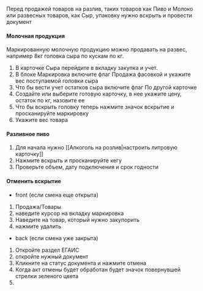Перед продажей товаров на разлив, таких товаров как Пиво и  Молоко или развесных товаров, как Сыр,  упаковку нужно вскрыть и провести документ

#### Молочная продукция
Маркированную молочную продукцию можно продавать на развес, например 8кг головка сыра по кускам по кг.
1. В карточке Сыра перейдите в вкладку закупка и учет.
2. В блоке Маркировка включите флаг Продажа фасовкой и укажите вес поступаемой головки сыра
3. Что бы вести учет остатков сыра включите флаг По другой карточке
4. Создайте или выберите готовую карточку, в нее укажите цену, остаток по кг, назовите ее 
5. Что бы вскрыть головку  теперь нажмите значок вскрытие и просканируйте маркировку
6. Укажите вес товара 

#### Разливное пиво
1. Для начала нужно [[Алкоголь на розлив|настроить литровую карточку]]
2. Нажмите вскрыть и просканируйте кегу
3. Проверьте объем, дату подключения и срок годности


#### Отменить вскрытие
- front (если смена еще открыта)
1. Продажа/Товары
2. наведите курсор на вкладку маркировка
3. Наведите на товар, который нужно закупорить
4. нажмите удалить
- back (если смена уже закрыта)
1. Откройте раздел ЕГАИС
2. откройте нужный документ
3. Кликните на статус документа и нажмите отмена
4. Когда акт отмены будет обработан будет значок повернувшей стрелки зеленого цвета
5. 